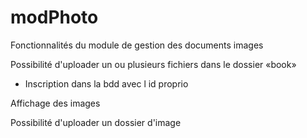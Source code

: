 # modPhoto

Fonctionnalités du module de gestion des documents images

Possibilité d'uploader un ou plusieurs fichiers dans le dossier «book»
+ Inscription dans la bdd avec l id proprio

Affichage des images


Possibilité d'uploader un dossier d'image
